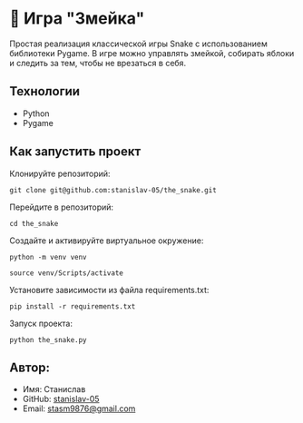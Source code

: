 # 🐍 Игра "Змейка"
Простая реализация классической игры Snake с использованием библиотеки Pygame.
В игре можно управлять змейкой, собирать яблоки и следить за тем, чтобы не врезаться в себя.

## Технологии

- Python
- Pygame

## Как запустить проект

Клонируйте репозиторий:
```
git clone git@github.com:stanislav-05/the_snake.git
```

Перейдите в репозиторий:
```
cd the_snake
```

Создайте и активируйте виртуальное окружение:

```
python -m venv venv
```

```
source venv/Scripts/activate
```

Установите зависимости из файла requirements.txt:

```
pip install -r requirements.txt
```

Запуск проекта:

```
python the_snake.py
```

## Автор:

- Имя: Станислав
- GitHub: [stanislav-05](https://github.com/stanislav-05)
- Email: [stasm9876@gmail.com](mailto:stasm9876@gmail.com)
